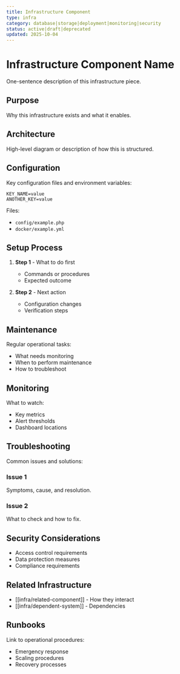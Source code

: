 ```yaml
---
title: Infrastructure Component
type: infra
category: database|storage|deployment|monitoring|security
status: active|draft|deprecated
updated: 2025-10-04
---
```


# Infrastructure Component Name

One-sentence description of this infrastructure piece.

## Purpose

Why this infrastructure exists and what it enables.

## Architecture

High-level diagram or description of how this is structured.

## Configuration

Key configuration files and environment variables:

```env
KEY_NAME=value
ANOTHER_KEY=value
```

Files:

- `config/example.php`
- `docker/example.yml`

## Setup Process

1. **Step 1** - What to do first
   - Commands or procedures
   - Expected outcome

2. **Step 2** - Next action
   - Configuration changes
   - Verification steps

## Maintenance

Regular operational tasks:

- What needs monitoring
- When to perform maintenance
- How to troubleshoot

## Monitoring

What to watch:

- Key metrics
- Alert thresholds
- Dashboard locations

## Troubleshooting

Common issues and solutions:

### Issue 1

Symptoms, cause, and resolution.

### Issue 2

What to check and how to fix.

## Security Considerations

- Access control requirements
- Data protection measures
- Compliance requirements

## Related Infrastructure

- [[infra/related-component]] - How they interact
- [[infra/dependent-system]] - Dependencies

## Runbooks

Link to operational procedures:

- Emergency response
- Scaling procedures
- Recovery processes

